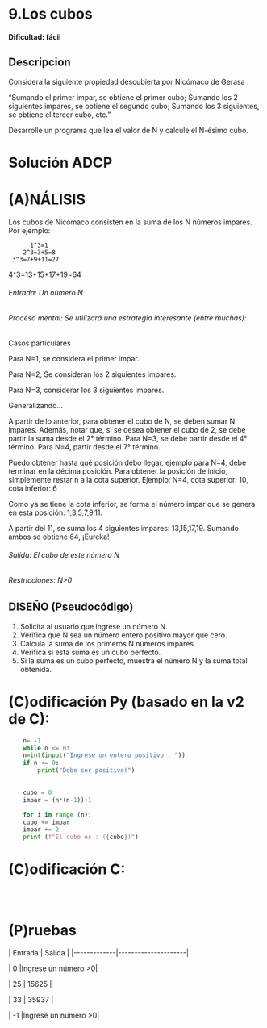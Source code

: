 # 9.Los cubos

#### Dificultad: fácil

## Descripcion

Considera la siguiente propiedad descubierta por Nicómaco de Gerasa :

“Sumando el primer impar, se obtiene el primer cubo;
Sumando los 2 siguientes impares, se obtiene el segundo cubo;
Sumando los 3 siguientes, se obtiene el tercer cubo, etc.”

Desarrolle un programa que lea el valor de N y calcule el N-ésimo cubo.


# Solución ADCP

# (A)NÁLISIS
Los cubos de Nicómaco consisten en la suma de los N números impares. Por ejemplo: 

	      1^3=1
        2^3=3+5=8
	 3^3=7+9+11=27
 4^3=13+15+17+19=64

###### Entrada:  Un número N


###### Proceso mental: Se utilizará una estrategia interesante (entre muchas):

Casos particulares

Para N=1, se considera el primer impar.

Para N=2, Se consideran los 2 siguientes impares.

Para N=3, considerar los 3 siguientes impares.

Generalizando…

A partir de lo anterior, para obtener el cubo de N, se deben sumar N impares. Además, notar que, si se desea obtener el cubo de 2, se debe partir la suma desde el 2° término. Para N=3, se debe partir desde el 4° término. Para N=4, partir desde el 7° término.

Puedo obtener hasta qué posición debo llegar, ejemplo para N=4, debe terminar en la décima posición. Para obtener la posición de inicio, simplemente restar n a la cota superior. Ejemplo: N=4, cota superior: 10, cota inferior: 6

Como ya se tiene la cota inferior, se forma el número impar que se genera en esta posición:  1,3,5,7,9,11.

A partir del 11, se suma los 4 siguientes impares: 13,15,17,19. Sumando ambos se obtiene 64, ¡Eureka!

###### Salida: El cubo de este número N

###### Restricciones: N>0


## DISEÑO (Pseudocódigo)
1.	Solicita al usuario que ingrese un número N.
2.	Verifica que N sea un número entero positivo mayor que cero.
3.	Calcula la suma de los primeros N números impares.
4.	Verifica si esta suma es un cubo perfecto.
5.	Si la suma es un cubo perfecto, muestra el número N y la suma total obtenida.



# (C)odificación Py (basado en la v2 de C):
```py
    n= -1
    while n <= 0:
    n=int(input("Ingrese un entero positivo : "))
    if n <= 0:
        print("Debe ser positivo!")
    

    cubo = 0
    impar = (n*(n-1))+1

    for i in range (n):
    cubo += impar
    impar += 2
    print (f"El cubo es : ({cubo})")
```
# (C)odificación C:
```c

    
```
# (P)ruebas

|      Entrada |     Salida         |
\|-------------|---------------------|

| 0            |Ingrese un número >0|

| 25           | 15625              |

| 33           | 35937              |

| -1           |Ingrese un número >0|

